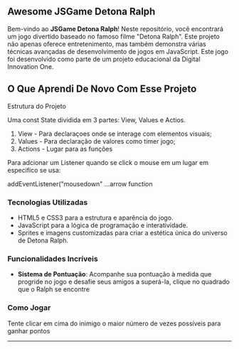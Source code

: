 ## Awesome JSGame Detona Ralph

Bem-vindo ao **JSGame Detona Ralph**! Neste repositório, você encontrará um jogo divertido baseado no famoso filme "Detona Ralph". Este projeto não apenas oferece entretenimento, mas também demonstra várias técnicas avançadas de desenvolvimento de jogos em JavaScript. Este jogo foi desenvolvido como parte de um projeto educacional da Digital Innovation One.

## O Que Aprendi De Novo Com Esse Projeto 

Estrutura do Projeto 

Uma const State dividida em 3 partes: View, Values e Actios.
1. View - Para declaraçoes onde se interage com elementos visuais;
2. Values - Para declaração de valores como timer jogo;
3. Actions - Lugar para as funções

Para adcionar um Listener quando se click o mouse em um lugar em especifico se usa:

addEventListener("mousedown" ...arrow function


### Tecnologias Utilizadas

- HTML5 e CSS3 para a estrutura e aparência do jogo.
- JavaScript para a lógica de programação e interatividade.
- Sprites e imagens customizadas para criar a estética única do universo de Detona Ralph.

### Funcionalidades Incríveis

- **Sistema de Pontuação**: Acompanhe sua pontuação à medida que progride no jogo e desafie seus amigos a superá-la, clique no quadrado que o Ralph se encontre

### Como Jogar

Tente clicar em cima do inimigo o maior número de vezes possíveis para ganhar pontos

---

